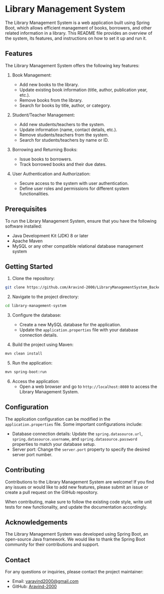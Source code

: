 # Library Management System

The Library Management System is a web application built using Spring Boot, which allows efficient management of books, borrowers, and other related information in a library. This README file provides an overview of the system, its features, and instructions on how to set it up and run it.

## Features

The Library Management System offers the following key features:

1. Book Management:
   - Add new books to the library.
   - Update existing book information (title, author, publication year, etc.).
   - Remove books from the library.
   - Search for books by title, author, or category.

2. Student/Teacher Management:
   - Add new students/teachers to the system.
   - Update information (name, contact details, etc.).
   - Remove students/teachers from the system.
   - Search for students/teachers by name or ID.

3. Borrowing and Returning Books:
   - Issue books to borrowers.
   - Track borrowed books and their due dates.

5. User Authentication and Authorization:
   - Secure access to the system with user authentication.
   - Define user roles and permissions for different system functionalities.

## Prerequisites

To run the Library Management System, ensure that you have the following software installed:

- Java Development Kit (JDK) 8 or later
- Apache Maven
- MySQL or any other compatible relational database management system

## Getting Started

1. Clone the repository:

```bash
git clone https://github.com/Aravind-2000/LibraryManagementSystem_Backend
```

2. Navigate to the project directory:

```bash
cd library-management-system
```

3. Configure the database:
   - Create a new MySQL database for the application.
   - Update the `application.properties` file with your database connection details.

4. Build the project using Maven:

```bash
mvn clean install
```

5. Run the application:

```bash
mvn spring-boot:run
```

6. Access the application:
   - Open a web browser and go to `http://localhost:8080` to access the Library Management System.

## Configuration

The application configuration can be modified in the `application.properties` file. Some important configurations include:

- Database connection details: Update the `spring.datasource.url`, `spring.datasource.username`, and `spring.datasource.password` properties to match your database setup.
- Server port: Change the `server.port` property to specify the desired server port number.

## Contributing

Contributions to the Library Management System are welcome! If you find any issues or would like to add new features, please submit an issue or create a pull request on the GitHub repository.

When contributing, make sure to follow the existing code style, write unit tests for new functionality, and update the documentation accordingly.

## Acknowledgements

The Library Management System was developed using Spring Boot, an open-source Java framework. We would like to thank the Spring Boot community for their contributions and support.

## Contact

For any questions or inquiries, please contact the project maintainer:

- Email: [varavind2000@gmail.com](mailto:varavind2000@gmail.com)
- GitHub: [Aravind-2000](https://github.com/Aravind-2000)
